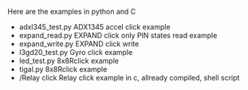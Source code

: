 Here are the examples in python and C

 - adxl345_test.py    ADX1345 accel click example
 - expand_read.py     EXPAND click only PIN states read example 
 - expand_write.py    EXPAND click write
 - l3gd20_test.py     Gyro click example 
 - led_test.py        8x8Rclick example 
 - tigal.py           8x8Rclick example
 - /Relay click       Relay click example in c, allready compiled, shell script
